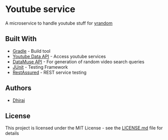 # Youtube service

A microservice to handle youtube stuff for [yrandom](https://github.com/Dhiraj072/yrandom)

## Built With

-  [Gradle](https://gradle.org/) - Build tool
-  [Youtube Data API](https://developers.google.com/youtube/v3/) - Access youtube services
- [DataMuse API](https://www.datamuse.com/api/) - For generation of random video search queries
- [JUnit](https://junit.org/) - Testing Framework
- [RestAssured](http://rest-assured.io/) - REST service testing

## Authors

- [Dhiraj](https://github.com/dhiraj072)

## License

This project is licensed under the MIT License - see the [LICENSE.md](LICENSE.md) file for details
